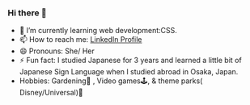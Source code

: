### Hi there 👋


- 🌱 I’m currently learning web development:CSS.
- 📫 How to reach me: [LinkedIn Profile](https://www.linkedin.com/in/janisebhope/)
- 😄 Pronouns: She/ Her
- ⚡ Fun fact: I studied Japanese for 3 years and learned a little bit of Japanese Sign Language when I studied abroad in Osaka, Japan. 
- Hobbies: Gardening🌺 , Video games🕹, & theme parks( Disney/Universal)🎢 
